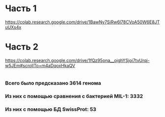# Часть 1
https://colab.research.google.com/drive/1BawNy7SiRw6l78CVoA50W6E8JTuUXs4x
# Часть 2
https://colab.research.google.com/drive/1fQz95ona__ojghYSjoi7tvUrqj-w5JEm#scrollTo=m4aDqoxHkaQV
#
### Всего было предсказано 3614 генома
### Из них с помощью сравнения с бактерией MIL-1: 3332
### Из них с помощью БД SwissProt: 53